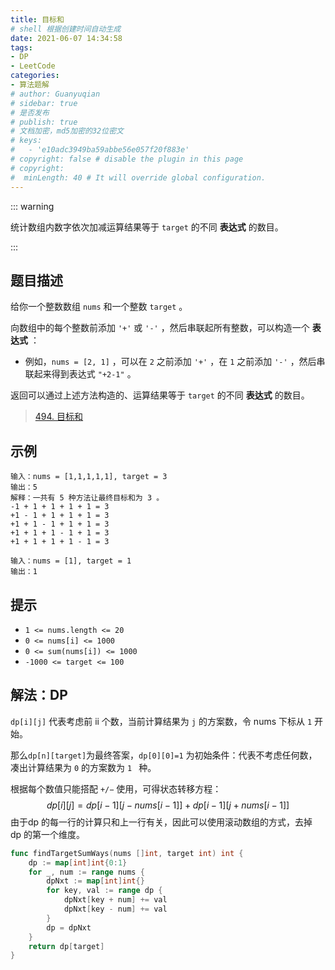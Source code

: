 ```yaml
---
title: 目标和
# shell 根据创建时间自动生成
date: 2021-06-07 14:34:58
tags:
- DP
- LeetCode
categories:
- 算法题解
# author: Guanyuqian
# sidebar: true
# 是否发布
# publish: true
# 文档加密，md5加密的32位密文
# keys:
# 	- 'e10adc3949ba59abbe56e057f20f883e'
# copyright: false # disable the plugin in this page 
# copyright:
#  minLength: 40 # It will override global configuration. 
---
```


::: warning

统计数组内数字依次加减运算结果等于 `target` 的不同 **表达式** 的数目。

:::

<!-- more -->

## 题目描述

给你一个整数数组 `nums` 和一个整数 `target` 。

向数组中的每个整数前添加 `'+'` 或 `'-'` ，然后串联起所有整数，可以构造一个 **表达式** ：

- 例如，`nums = [2, 1]` ，可以在 `2` 之前添加 `'+'` ，在 `1` 之前添加 `'-'` ，然后串联起来得到表达式 `"+2-1"` 。

返回可以通过上述方法构造的、运算结果等于 `target` 的不同 **表达式** 的数目。

> [494. 目标和](https://leetcode-cn.com/problems/target-sum/)



## 示例

```
输入：nums = [1,1,1,1,1], target = 3
输出：5
解释：一共有 5 种方法让最终目标和为 3 。
-1 + 1 + 1 + 1 + 1 = 3
+1 - 1 + 1 + 1 + 1 = 3
+1 + 1 - 1 + 1 + 1 = 3
+1 + 1 + 1 - 1 + 1 = 3
+1 + 1 + 1 + 1 - 1 = 3

输入：nums = [1], target = 1
输出：1
```



## 提示

- `1 <= nums.length <= 20`
- `0 <= nums[i] <= 1000`
- `0 <= sum(nums[i]) <= 1000`
- `-1000 <= target <= 100`

## 解法：DP

`dp[i][j]` 代表考虑前 ii 个数，当前计算结果为 `j` 的方案数，令 nums 下标从 `1` 开始。

那么`dp[n][target]`为最终答案，`dp[0][0]=1` 为初始条件：代表不考虑任何数，凑出计算结果为 `0` 的方案数为 `1	` 种。

根据每个数值只能搭配 `+/−` 使用，可得状态转移方程：
$$
dp[i][j] = dp[i−1][j−nums[i−1]]+dp[i−1][j+nums[i−1]]
$$
由于dp 的每一行的计算只和上一行有关，因此可以使用滚动数组的方式，去掉 dp 的第一个维度。


```go
func findTargetSumWays(nums []int, target int) int {
    dp := map[int]int{0:1}
    for _, num := range nums {
        dpNxt := map[int]int{}
        for key, val := range dp {
            dpNxt[key + num] += val
            dpNxt[key - num] += val
        }
        dp = dpNxt
    }
    return dp[target]
}
```
